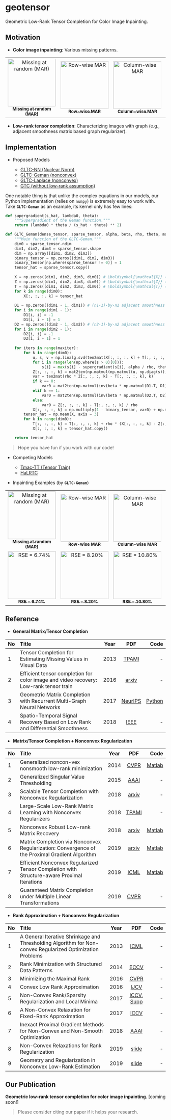 # geotensor

Geometric Low-Rank Tensor Completion for Color Image Inpainting.

## Motivation

- **Color image inpainting**: Various missing patterns.

<table>
  <tr>
    <td align="center"><a href="https://github.com/xinychen/geotensor/blob/master/data/lena_mar.jpg"><img src="https://github.com/xinychen/geotensor/blob/master/data/lena_mar.jpg?size=150" width="150px;" alt="Missing at random (MAR)"/><br /><sub><b>Missing at random (MAR)</b></sub></a><br /></td>
    <td align="center"><a href="https://github.com/xinychen/geotensor/blob/master/data/lena_rmar.jpg"><img src="https://github.com/xinychen/geotensor/blob/master/data/lena_rmar.jpg?size=150" width="150px;" alt="Row-wise MAR"/><br /><sub><b>Row-wise MAR</b></sub></a><br /></td>
    <td align="center"><a href="https://github.com/xinychen/geotensor/blob/master/data/lena_cmar.jpg"><img src="https://github.com/xinychen/geotensor/blob/master/data/lena_cmar.jpg?size=150" width="150px;" alt="Column-wise MAR"/><br /><sub><b>Column-wise MAR</b></sub></a><br /></td>
    <td align="center"><a href="https://github.com/xinychen/geotensor/blob/master/data/lena_rcmar.jpg"><img src="https://github.com/xinychen/geotensor/blob/master/data/lena_rcmar.jpg?size=150" width="150px;" alt="(Row, column)-wise MAR"/><br /><sub><b>(Row, column)-wise MAR</b></sub></a><br /></td>
  </tr>
</table>

- **Low-rank tensor completion**: Characterizing images with graph (e.g., adjacent smoothness matrix based graph regularizer).

## Implementation

- Proposed Models

  - [GLTC-NN (Nuclear Norm)](https://nbviewer.jupyter.org/github/xinychen/geotensor/blob/master/GLTC-NN.ipynb)
  - [GLTC-Geman (nonconvex)](https://nbviewer.jupyter.org/github/xinychen/geotensor/blob/master/GLTC-Geman.ipynb)
  - [GLTC-Laplace (nonconvex)](https://nbviewer.jupyter.org/github/xinychen/geotensor/blob/master/GLTC-Laplace.ipynb)
  - [GTC (without low-rank assumption)](https://nbviewer.jupyter.org/github/xinychen/geotensor/blob/master/GTC.ipynb)


One notable thing is that unlike the complex equations in our models, our Python implementation (relies on `numpy`) is extremely easy to work with. Take **`GLTC-Geman`** as an example, its kernel only has few lines:

```python
def supergradient(s_hat, lambda0, theta):
    """Supergradient of the Geman function."""
    return (lambda0 * theta / (s_hat + theta) ** 2)

def GLTC_Geman(dense_tensor, sparse_tensor, alpha, beta, rho, theta, maxiter):
    """Main function of the GLTC-Geman."""
    dim0 = sparse_tensor.ndim
    dim1, dim2, dim3 = sparse_tensor.shape
    dim = np.array([dim1, dim2, dim3])
    binary_tensor = np.zeros((dim1, dim2, dim3))
    binary_tensor[np.where(sparse_tensor != 0)] = 1
    tensor_hat = sparse_tensor.copy()
    
    X = np.zeros((dim1, dim2, dim3, dim0)) # \boldsymbol{\mathcal{X}} (n1*n2*3*d)
    Z = np.zeros((dim1, dim2, dim3, dim0)) # \boldsymbol{\mathcal{Z}} (n1*n2*3*d)
    T = np.zeros((dim1, dim2, dim3, dim0)) # \boldsymbol{\mathcal{T}} (n1*n2*3*d)
    for k in range(dim0):
        X[:, :, :, k] = tensor_hat
    
    D1 = np.zeros((dim1 - 1, dim1)) # (n1-1)-by-n1 adjacent smoothness matrix
    for i in range(dim1 - 1):
        D1[i, i] = -1
        D1[i, i + 1] = 1
    D2 = np.zeros((dim2 - 1, dim2)) # (n2-1)-by-n2 adjacent smoothness matrix
    for i in range(dim2 - 1):
        D2[i, i] = -1
        D2[i, i + 1] = 1
    
    for iters in range(maxiter):
        for k in range(dim0):
            u, s, v = np.linalg.svd(ten2mat(X[:, :, :, k] + T[:, :, :, k] / rho, k), full_matrices = 0)
            for i in range(len(np.where(s > 0)[0])):
                s[i] = max(s[i] - supergradient(s[i], alpha / rho, theta) / rho, 0)
            Z[:, :, :, k] = mat2ten(np.matmul(np.matmul(u, np.diag(s)), v), dim, k)
            var = ten2mat(rho * Z[:, :, :, k] - T[:, :, :, k], k)
            if k == 0:
                var0 = mat2ten(np.matmul(inv(beta * np.matmul(D1.T, D1) + rho * np.eye(dim1)), var), dim, k)
            elif k == 1:
                var0 = mat2ten(np.matmul(inv(beta * np.matmul(D2.T, D2) + rho * np.eye(dim2)), var), dim, k)
            else:
                var0 = Z[:, :, :, k] - T[:, :, :, k] / rho
            X[:, :, :, k] = np.multiply(1 - binary_tensor, var0) + np.multiply(binary_tensor, sparse_tensor)
        tensor_hat = np.mean(X, axis = 3)
        for k in range(dim0):
            T[:, :, :, k] = T[:, :, :, k] + rho * (X[:, :, :, k] - Z[:, :, :, k])
            X[:, :, :, k] = tensor_hat.copy()

    return tensor_hat
```

> Hope you have fun if you work with our code!

- Competing Models

  - [Tmac-TT (Tensor Train)](https://nbviewer.jupyter.org/github/xinychen/geotensor/blob/master/Tmac-TT.ipynb)
  - [HaLRTC](https://nbviewer.jupyter.org/github/xinychen/geotensor/blob/master/HaLRTC.ipynb)

- Inpainting Examples (by **`GLTC-Geman`**)

<table>
  <tr>
    <td align="center"><a href="https://github.com/xinychen/geotensor/blob/master/data/lena_mar.jpg"><img src="https://github.com/xinychen/geotensor/blob/master/data/lena_mar.jpg?size=150" width="150px;" alt="Missing at random (MAR)"/><br /><sub><b>Missing at random (MAR)</b></sub></a><br /></td>
    <td align="center"><a href="https://github.com/xinychen/geotensor/blob/master/data/lena_rmar.jpg"><img src="https://github.com/xinychen/geotensor/blob/master/data/lena_rmar.jpg?size=150" width="150px;" alt="Row-wise MAR"/><br /><sub><b>Row-wise MAR</b></sub></a><br /></td>
    <td align="center"><a href="https://github.com/xinychen/geotensor/blob/master/data/lena_cmar.jpg"><img src="https://github.com/xinychen/geotensor/blob/master/data/lena_cmar.jpg?size=150" width="150px;" alt="Column-wise MAR"/><br /><sub><b>Column-wise MAR</b></sub></a><br /></td>
    <td align="center"><a href="https://github.com/xinychen/geotensor/blob/master/data/lena_rcmar.jpg"><img src="https://github.com/xinychen/geotensor/blob/master/data/lena_rcmar.jpg?size=150" width="150px;" alt="(Row, column)-wise MAR"/><br /><sub><b>(Row, column)-wise MAR</b></sub></a><br /></td>
  </tr>
  <tr>
    <td align="center"><a href="https://github.com/xinychen/geotensor/blob/master/data/GLTC_Geman_lena_mar.jpg"><img src="https://github.com/xinychen/geotensor/blob/master/data/GLTC_Geman_lena_mar.jpg?size=150" width="150px;" alt="RSE = 6.74%"/><br /><sub><b>RSE = 6.74%</b></sub></a><br /></td>
    <td align="center"><a href="https://github.com/xinychen/geotensor/blob/master/data/GLTC_Geman_lena_rmar.jpg"><img src="https://github.com/xinychen/geotensor/blob/master/data/GLTC_Geman_lena_rmar.jpg?size=150" width="150px;" alt="RSE = 8.20%"/><br /><sub><b>RSE = 8.20%</b></sub></a><br /></td>
    <td align="center"><a href="https://github.com/xinychen/geotensor/blob/master/data/GLTC_Geman_lena_cmar.jpg"><img src="https://github.com/xinychen/geotensor/blob/master/data/GLTC_Geman_lena_cmar.jpg?size=150" width="150px;" alt="RSE = 10.80%"/><br /><sub><b>RSE = 10.80%</b></sub></a><br /></td>
    <td align="center"><a href="https://github.com/xinychen/geotensor/blob/master/data/GLTC_Geman_lena_rcmar.jpg"><img src="https://github.com/xinychen/geotensor/blob/master/data/GLTC_Geman_lena_rcmar.jpg?size=150" width="150px;" alt="RSE = 8.38%"/><br /><sub><b>RSE = 8.38%</b></sub></a><br /></td>
  </tr>
</table>


## Reference

- **General Matrix/Tensor Completion**

| No | Title | Year | PDF | Code |
|:--|:------|:----:|:---:|-----:|
|  1 | Tensor Completion for Estimating Missing Values in Visual Data | 2013 | [TPAMI](https://doi.org/10.1109/TPAMI.2012.39) | - |
|  2 | Efficient tensor completion for color image and video recovery: Low-rank tensor train | 2016 | [arxiv](https://arxiv.org/pdf/1606.01500.pdf) | - |
|  3 | Geometric Matrix Completion with Recurrent Multi-Graph Neural Networks | 2017 | [NeurIPS](https://arxiv.org/abs/1704.06803)| [Python](https://github.com/fmonti/mgcnn) |
|  4 | Spatio-Temporal Signal Recovery Based on Low Rank and Differential Smoothness | 2018 | [IEEE](https://doi.org/10.1109/TSP.2018.2875886) | - |

- **Matrix/Tensor Completion + Nonconvex Regularization**

| No | Title | Year | PDF | Code |
|:--|:------|:----:|:---:|-----:|
| 1 | Generalized  noncon-vex nonsmooth low-rank minimization | 2014 | [CVPR](https://doi.org/10.1109/CVPR.2014.526) | [Matlab](https://github.com/canyilu/IRNN) |
| 2 | Generalized Singular Value Thresholding | 2015 | [AAAI](https://arxiv.org/abs/1412.2231) | - |
| 3 | Scalable Tensor Completion with Nonconvex Regularization | 2018 | [arxiv](http://arxiv.org/pdf/1807.08725v1.pdf) | - |
| 4 | Large-Scale Low-Rank Matrix Learning with Nonconvex Regularizers | 2018 | [TPAMI](https://ieeexplore.ieee.org/document/8416722/) | - |
| 5 | Nonconvex Robust Low-rank Matrix Recovery | 2018 | [arxiv](https://arxiv.org/pdf/1809.09237.pdf) | [Matlab](https://github.com/lixiao0982/Nonconvex-Robust-Low-rank-Matrix-Recovery) |
| 6 | Matrix Completion via Nonconvex Regularization: Convergence of the Proximal Gradient Algorithm | 2019 | [arxiv](http://arxiv.org/pdf/1903.00702v1.pdf) | [Matlab](https://github.com/FWen/nmc) |
| 7 | Efficient Nonconvex Regularized Tensor Completion with Structure-aware Proximal Iterations | 2019 | [ICML](http://proceedings.mlr.press/v97/yao19a/yao19a.pdf) | [Matlab](https://github.com/quanmingyao/FasTer) |
| 8 | Guaranteed Matrix Completion under Multiple Linear Transformations | 2019 | [CVPR](http://openaccess.thecvf.com/content_CVPR_2019/papers/Li_Guaranteed_Matrix_Completion_Under_Multiple_Linear_Transformations_CVPR_2019_paper.pdf) | - |

- **Rank Approximation + Nonconvex Regularization**

| No | Title | Year | PDF | Code |
|:--|:------|:----:|:---:|-----:|
|  1 | A General Iterative Shrinkage and Thresholding Algorithm for Non-convex Regularized Optimization Problems | 2013 | [ICML](http://proceedings.mlr.press/v28/gong13a.pdf) | - |
|  2 | Rank Minimization with Structured Data Patterns | 2014 | [ECCV](http://www1.maths.lth.se/matematiklth/vision/publdb/reports/pdf/larsson-olsson-etal-eccv-14.pdf) | - |
|  3 | Minimizing the Maximal Rank | 2016 | [CVPR](http://www1.maths.lth.se/matematiklth/vision/publdb/reports/pdf/bylow-olsson-etal-cvpr-16.pdf) | - |
|  4 | Convex Low Rank Approximation | 2016 | [IJCV](http://www.maths.lth.se/vision/publdb/reports/pdf/larsson-olsson-ijcv-16.pdf) | - |
|  5 | Non-Convex Rank/Sparsity Regularization and Local Minima | 2017 | [ICCV](http://openaccess.thecvf.com/content_ICCV_2017/papers/Olsson_Non-Convex_RankSparsity_Regularization_ICCV_2017_paper.pdf), [Supp](http://openaccess.thecvf.com/content_ICCV_2017/supplemental/Olsson_Non-Convex_RankSparsity_Regularization_ICCV_2017_supplemental.pdf) | - |
|  6 | A Non-Convex Relaxation for Fixed-Rank Approximation | 2017 | [ICCV](http://openaccess.thecvf.com/content_ICCV_2017_workshops/papers/w25/Olsson_A_Non-Convex_Relaxation_ICCV_2017_paper.pdf) | - |
|  7 | Inexact Proximal Gradient Methods for Non-Convex and Non-Smooth Optimization | 2018 | [AAAI](http://www.pitt.edu/~zhh39/others/aaaigu18a.pdf) | - |
|  8 | Non-Convex Relaxations for Rank Regularization | 2019 | [slide](https://icerm.brown.edu/materials/Slides/sp-s19-w3/Non-Convex_Relaxations_for_Rank_Regularization_]_Carl_Olsson,_Chalmers_University_of_Technology_and_Lund_University.pdf) | - |
|  9 | Geometry and Regularization in Nonconvex Low-Rank Estimation | 2019 | [slide](http://users.ece.cmu.edu/~yuejiec/papers/NonconvexLowrank.pdf) | - |

## Our Publication

**Geometric low-rank tensor completion for color image inpainting**. [coming soon!]

> Please consider citing our paper if it helps your research.
